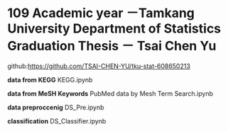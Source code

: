 # 109 Academic year －Tamkang University Department of Statistics  Graduation Thesis － Tsai Chen Yu

github:https://github.com/TSAI-CHEN-YU/tku-stat-608650213

**data from KEGG**
KEGG.ipynb

**data from MeSH Keywords**
PubMed data by Mesh Term Search.ipynb

**data preproccenig**
DS_Pre.ipynb

**classification**
DS_Classifier.ipynb

